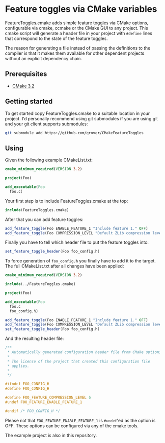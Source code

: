 # Feature toggles via CMake variables

FeatureToggles.cmake adds simple feature toggles via CMake options, configurable via cmake, ccmake or the CMake GUI
to any project. This cmake script will generate a header file in your project with `#define` lines that correspond
to the state of the feature toggles.

The reason for generating a file instead of passing the definitions to the compiler is that it makes them available
for other dependent projects without an explicit dependency chain.

## Prerequisites

* [CMake 3.2][1]

## Getting started

To get started copy FeatureToggles.cmake to a suitable location in your project. I'd personally recommend using git
submodules if you are using git and your git client supports submodules:

```sh
git submodule add https://github.com/grover/CMakeFeatureToggles
```

## Using

Given the following example CMakeList.txt:

```cmake
cmake_minimum_required(VERSION 3.2)

project(Foo)

add_executable(Foo
  foo.c)
```

Your first step is to include FeatureToggles.cmake at the top:

```cmake
include(FeatureToggles.cmake)
```

After that you can add feature toggles:

```cmake
add_feature_toggle(Foo ENABLE_FEATURE_1 "Include feature 1." OFF)
add_feature_toggle(Foo COMPRESSION_LEVEL "Default ZLib compression level." 6)
```

Finally you have to tell which header file to put the feature toggles into:

```cmake
set_feature_toggle_header(Foo foo_config.h)
```

To force generation of `foo_config.h` you finally have to add it to the target. The full CMakeList.txt after all changes
have been applied:

```cmake
cmake_minimum_required(VERSION 3.2)

include(../FeatureToggles.cmake)

project(Foo)

add_executable(Foo
  foo.c
  foo_config.h)

add_feature_toggle(Foo ENABLE_FEATURE_1 "Include feature 1." OFF)
add_feature_toggle(Foo COMPRESSION_LEVEL "Default ZLib compression level." 6)
set_feature_toggle_header(Foo foo_config.h)
```

And the resulting header file:

```C
/**
 * Automatically generated configuration header file from CMake options
 *
 * The license of the project that created this configuration file
 * applies.
 *
 */

#ifndef FOO_CONFIG_H
#define FOO_CONFIG_H

#define FOO_FEATURE_COMPRESSION_LEVEL 6
#undef FOO_FEATURE_ENABLE_FEATURE_1

#endif /* FOO_CONFIG_H */
```

Please not that `FOO_FEATURE_ENABLE_FEATURE_1` is `#undef`'ed as the option is OFF. These options
can be configured via any of the cmake tools.

The example project is also in this repository.

[1]: https://cmake.org/
